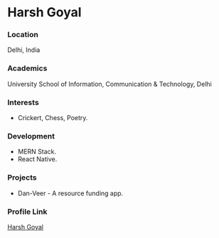 # Harsh Goyal

### Location

Delhi, India

### Academics

University School of Information, Communication & Technology, Delhi

### Interests

- Crickert, Chess, Poetry.

### Development

- MERN Stack.
- React Native.

### Projects

- Dan-Veer - A resource funding app.

### Profile Link

[Harsh Goyal](https://github.com/harshgoyal7065)
